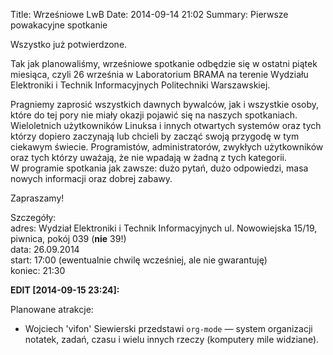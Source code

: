 Title: Wrześniowe LwB
Date: 2014-09-14 21:02
Summary: Pierwsze powakacyjne spotkanie

Wszystko już potwierdzone.

Tak jak planowaliśmy, wrześniowe spotkanie odbędzie się w ostatni piątek miesiąca, czyli 26 września w Laboratorium BRAMA na terenie Wydziału Elektroniki i Technik Informacyjnych Politechniki Warszawskiej.

Pragniemy zaprosić wszystkich dawnych bywalców, jak i wszystkie osoby, które do tej pory nie miały okazji pojawić się na naszych spotkaniach. Wieloletnich użytkowników Linuksa i innych otwartych systemów oraz tych którzy dopiero zaczynają lub chcieli by zacząć swoją przygodę w tym ciekawym świecie. Programistów, administratorów, zwykłych użytkowników oraz tych którzy uważają, że nie wpadają w żadną z tych kategorii.  
W programie spotkania jak zawsze: dużo pytań, dużo odpowiedzi, masa nowych informacji oraz dobrej zabawy.

Zapraszamy!


Szczegóły:  
adres: Wydział Elektroniki i Technik Informacyjnych ul. Nowowiejska 15/19, piwnica, pokój 039 (**nie** 39!)  
data: 26.09.2014  
start: 17:00 (ewentualnie chwilę wcześniej, ale nie gwarantuję)  
koniec: 21:30


**EDIT [2014-09-15 23:24]:**

Planowane atrakcje:

- Wojciech 'vifon' Siewierski przedstawi `org-mode` — system organizacji notatek, zadań, czasu i wielu innych rzeczy (komputery mile widziane).
